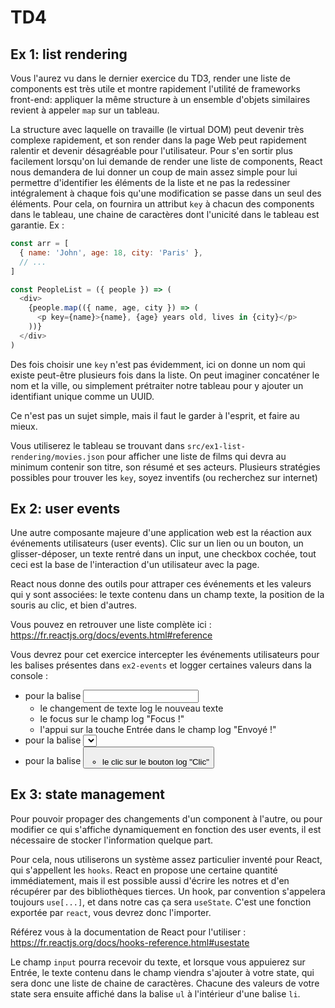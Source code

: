 # TD4

## Ex 1: list rendering

Vous l'aurez vu dans le dernier exercice du TD3, render une liste de components est très utile et montre rapidement l'utilité de frameworks front-end: appliquer la même structure à un ensemble d'objets similaires revient à appeler `map` sur un tableau.

La structure avec laquelle on travaille (le virtual DOM) peut devenir très complexe rapidement, et son render dans la page Web peut rapidement ralentir et devenir désagréable pour l'utilisateur. Pour s'en sortir plus facilement lorsqu'on lui demande de render une liste de components, React nous demandera de lui donner un coup de main assez simple pour lui permettre d'identifier les éléments de la liste et ne pas la redessiner intégralement à chaque fois qu'une modification se passe dans un seul des éléments. Pour cela, on fournira un attribut `key` à chacun des components dans le tableau, une chaine de caractères dont l'unicité dans le tableau est garantie. Ex :

```js
const arr = [
  { name: 'John', age: 18, city: 'Paris' },
  // ...
]

const PeopleList = ({ people }) => (
  <div>
    {people.map(({ name, age, city }) => (
      <p key={name}>{name}, {age} years old, lives in {city}</p>
    ))}
  </div>
)
```

Des fois choisir une `key` n'est pas évidemment, ici on donne un nom qui existe peut-être plusieurs fois dans la liste. On peut imaginer concaténer le nom et la ville, ou simplement prétraiter notre tableau pour y ajouter un identifiant unique comme un UUID.

Ce n'est pas un sujet simple, mais il faut le garder à l'esprit, et faire au mieux.

Vous utiliserez le tableau se trouvant dans `src/ex1-list-rendering/movies.json` pour afficher une liste de films qui devra au minimum contenir son titre, son résumé et ses acteurs. Plusieurs stratégies possibles pour trouver les `key`, soyez inventifs (ou recherchez sur internet)

## Ex 2: user events

Une autre composante majeure d'une application web est la réaction aux événements utilisateurs (user events). Clic sur un lien ou un bouton, un glisser-déposer, un texte rentré dans un input, une checkbox cochée, tout ceci est la base de l'interaction d'un utilisateur avec la page.

React nous donne des outils pour attraper ces événements et les valeurs qui y sont associées: le texte contenu dans un champ texte, la position de la souris au clic, et bien d'autres.

Vous pouvez en retrouver une liste complète ici : https://fr.reactjs.org/docs/events.html#reference

Vous devrez pour cet exercice intercepter les événements utilisateurs pour les balises présentes dans `ex2-events` et logger certaines valeurs dans la console :
- pour la balise <input>
  - le changement de texte log le nouveau texte
  - le focus sur le champ log "Focus !"
  - l'appui sur la touche Entrée dans le champ log "Envoyé !"
- pour la balise <select>
  - le changement de choix dans la liste log le nom de la valeur
- pour la balise <button>
  - le clic sur le bouton log "Clic"

## Ex 3: state management

Pour pouvoir propager des changements d'un component à l'autre, ou pour modifier ce qui s'affiche dynamiquement en fonction des user events, il est nécessaire de stocker l'information quelque part.

Pour cela, nous utiliserons un système assez particulier inventé pour React, qui s'appellent les `hooks`. React en propose une certaine quantité immédiatement, mais il est possible aussi d'écrire les notres et d'en récupérer par des bibliothèques tierces. Un hook, par convention s'appelera toujours `use[...]`, et dans notre cas ça sera `useState`. C'est une fonction exportée par `react`, vous devrez donc l'importer.

Référez vous à la documentation de React pour l'utiliser : https://fr.reactjs.org/docs/hooks-reference.html#usestate

Le champ `input` pourra recevoir du texte, et lorsque vous appuierez sur Entrée, le texte contenu dans le champ viendra s'ajouter à votre state, qui sera donc une liste de chaine de caractères. Chacune des valeurs de votre state sera ensuite affiché dans la balise `ul` à l'intérieur d'une balise `li`.